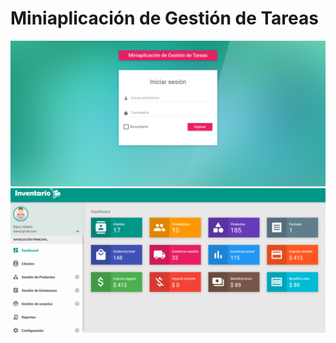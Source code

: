 #  Miniaplicación de Gestión de Tareas

![Alt text](image.png)
![Alt text](image-1.png)
<!-- Basicamente es sencillo de entender , es un invertario a su ves esta gestionando tarea -->
<!-- He usado la herramienta laragon y la version de php 7.4-->

<!-- http://inventory.test/login -->
<!-- Para logearte dairo@gmail.com clave= 1234
    ya una vez detro puedes crear el usuario que quieres y depende del usuario tendras algunos permisos, ya que hay roles diferentes, recordar que con esta version de laravel fue con la que trabaje
    php-7.4.33-Win32-vc15-x64.zip)
 -->

 <!-- Necesario para su funcionamiento 
* https://code.visualstudio.com/download
* https://git-scm.com/downloads
* https://laragon.org/download/index.html
* al instalar laragon deber tambien crear la tabla , deje todo lo necesario para ello en la carpeta llamada DB
* https://windows.php.net/downloads/rel...
* (link actualizado - php-7.4.33-Win32-vc15-x64.zip) -->


<!-- 
Paso 1: Configuración Inicial
Configurar un entorno de desarrollo local con PHP, Laravel, Composer y MySQL.
Crear un nuevo proyecto Laravel con el siguiente comando en la terminal:
composer create-project --prefer-dist laravel/laravel task-manager-app

Navegar al directorio del proyecto:
cd task-manager-app

Paso 2: Crear la Base de Datos
Crear una base de datos MySQL para la aplicación (por ejemplo, task_manager_db).


Paso 3: Crear el Modelo y la Migración
Crear el modelo y la migración para la tabla tasks con el siguiente comando:
php artisan make:model Task -m

Abrir el archivo de migración en database/migrations y definir la estructura de la tabla tasks. Agregar campos como title, description, status, y created_at.

Paso 4: Ejecutar las Migraciones
Ejecutar las migraciones para crear la tabla tasks en la base de datos:
php artisan migrate

Paso 5: Crear las Rutas y Controladores
Crear las rutas para las operaciones CRUD en el archivo routes/web.php.
Crear un controlador para manejar las operaciones CRUD con el siguiente comando:

php artisan make:controller TaskController -->